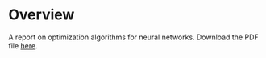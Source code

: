 <!--
  ** File Name: README.md
  ** Author:    Aditya Ramesh
  ** Date:      05/10/2015
  ** Contact:   _@adityaramesh.com
-->

# Overview

A report on optimization algorithms for neural networks. Download the PDF file
[here](out/report.pdf).
